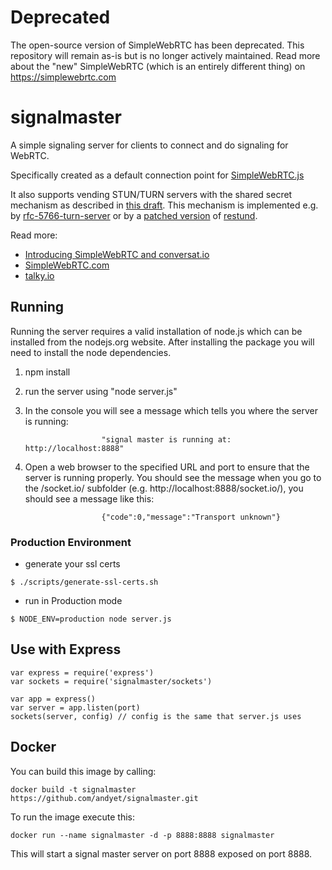 # Deprecated

The open-source version of SimpleWebRTC has been deprecated. This repository will remain as-is but is no longer actively maintained.
Read more about the "new" SimpleWebRTC (which is an entirely different thing) on https://simplewebrtc.com
# signalmaster

A simple signaling server for clients to connect and do signaling for WebRTC.

Specifically created as a default connection point for [SimpleWebRTC.js](https://github.com/HenrikJoreteg/SimpleWebRTC)

It also supports vending STUN/TURN servers with the shared secret mechanism as described in [this draft](http://tools.ietf.org/html/draft-uberti-behave-turn-rest-00).  This mechanism is implemented e.g. by [rfc-5766-turn-server](https://code.google.com/p/rfc5766-turn-server/) or by a [patched version](https://github.com/otalk/restund) of [restund](http://creytiv.com/restund.html).

Read more:
 - [Introducing SimpleWebRTC and conversat.io](http://blog.andyet.com/2013/02/22/introducing-simplewebrtcjs-and-conversatio/)
 - [SimpleWebRTC.com](http://simplewebrtc.com)
 - [talky.io](https://talky.io)

## Running

Running the server requires a valid installation of node.js which can be installed from the nodejs.org website. After installing the package you will need to install the node dependencies.

1) npm install

2) run the server using "node server.js"

3) In the console you will see a message which tells you where the server is running:

                        "signal master is running at: http://localhost:8888"

4) Open a web browser to the specified URL and port to ensure that the server is running properly. You should see the message when you go to the /socket.io/ subfolder (e.g. http://localhost:8888/socket.io/), you should see a message like this:

						{"code":0,"message":"Transport unknown"}

### Production Environment
* generate your ssl certs

```shell
$ ./scripts/generate-ssl-certs.sh
```
* run in Production mode

```shell
$ NODE_ENV=production node server.js
```

## Use with Express
    var express = require('express')
    var sockets = require('signalmaster/sockets')

    var app = express()
    var server = app.listen(port)
    sockets(server, config) // config is the same that server.js uses

## Docker

You can build this image by calling:  

    docker build -t signalmaster https://github.com/andyet/signalmaster.git

To run the image execute this:  

    docker run --name signalmaster -d -p 8888:8888 signalmaster

This will start a signal master server on port 8888 exposed on port 8888.
